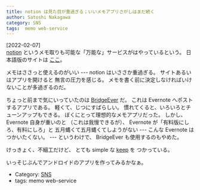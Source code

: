 ```yaml
---
title: notion は見た目が重過ぎる；いいメモアプリさがしはまだ続く
author: Satoshi Nakagawa
category: SNS
tags:  memo web-service
---
```


[2022-02-07]  
 [notion](https://www.notion.so/)
というメモ取りも可能な「万能な」サービスがはやっているという。
日本語版のサイトは
[ここ](https://www.notion.so/ja-jp/product?utm_source=google&utm_campaign=14877655427&utm_medium=125922091617&utm_content=552465064290&utm_term=notion&targetid=aud-1053779029641:kwd-312974742&gclid=Cj0KCQiAgP6PBhDmARIsAPWMq6kdaf1zqFgeP82_JqvhZR61LwXkbROXOcxLryKFQJ-CFvV0wJ_41asaAi_4EALw_wcB)。

 メモはささっと使えるのがいい ---
notion はいささか重過ぎる。
サイトあるいはアプリを開けると
無言の圧力を感じる。
メモを書く前に決定しなければいけないことが多過ぎるのだ。

 ちょっと前まで気にいっていたのは
[BridgeEver](https://play.google.com/store/apps/details?id=net.trashfeed.bridge&hl=en&gl=US) だ。
これは
Evernote へポストするアプリである。
軽くて、じつにすばらしい。
慣れてくると、いろいろとチューンアップもできる。
ぼくにとって理想的なメモアプリだった。
しかし、Evernote 自身が重いのと
（これは我慢できるが）、
Evernote が「有料版にしろ、有料にしろ」と
五月蝿くて五月蝿くてしようがない ---
こんな Evernote はつかいたくない。
--- というわけで、
BridgeEver も使用するのもやめた。

 けっきょく、不細工だけど、
とても simple な
[keep](keep.google.com) を
つかっている。

 いっそじぶんでアンドロイドのアプリを作ってみるかなぁ。

- Category: [SNS](/categories.html#SNS)
- tags:  memo web-service
